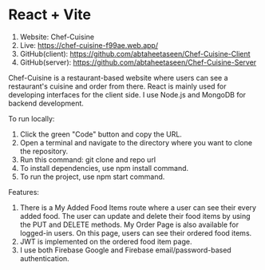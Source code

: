 # React + Vite

1. Website: Chef-Cuisine
2. Live: https://chef-cuisine-f99ae.web.app/
3. GitHub(client): https://github.com/abtaheetaseen/Chef-Cuisine-Client
4. GitHub(server): https://github.com/abtaheetaseen/Chef-Cuisine-Server
  
Chef-Cuisine is a restaurant-based website where users can see a restaurant's cuisine and order from there. React is mainly used for developing interfaces for the client side. I use Node.js and MongoDB for backend development.

To run locally:
1. Click the green "Code" button and copy the URL.
2. Open a terminal and navigate to the directory where you want to clone the repository.
3. Run this command: git clone and repo url
4. To install dependencies, use npm install command.
5. To run the project, use npm start command.

Features: 
1. There is a My Added Food Items route where a user can see their every added food. The user can update and delete their food items by using the PUT and DELETE methods. My Order Page is also available for logged-in users. On this page, users can see their ordered food items.
2. JWT is implemented on the ordered food item page.
3. I use both Firebase Google and Firebase email/password-based authentication.
